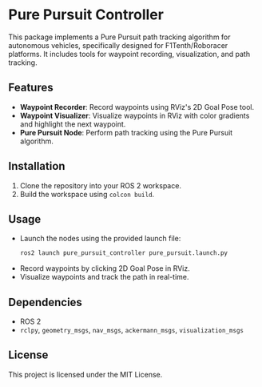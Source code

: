 # Pure Pursuit Controller

This package implements a Pure Pursuit path tracking algorithm for autonomous vehicles, specifically designed for F1Tenth/Roboracer platforms. It includes tools for waypoint recording, visualization, and path tracking.

## Features

- **Waypoint Recorder**: Record waypoints using RViz's 2D Goal Pose tool.
- **Waypoint Visualizer**: Visualize waypoints in RViz with color gradients and highlight the next waypoint.
- **Pure Pursuit Node**: Perform path tracking using the Pure Pursuit algorithm.

## Installation

1. Clone the repository into your ROS 2 workspace.
2. Build the workspace using `colcon build`.

## Usage

- Launch the nodes using the provided launch file:
  ```bash
  ros2 launch pure_pursuit_controller pure_pursuit.launch.py
  ```
- Record waypoints by clicking 2D Goal Pose in RViz.
- Visualize waypoints and track the path in real-time.

## Dependencies

- ROS 2
- `rclpy`, `geometry_msgs`, `nav_msgs`, `ackermann_msgs`, `visualization_msgs`

## License

This project is licensed under the MIT License.
